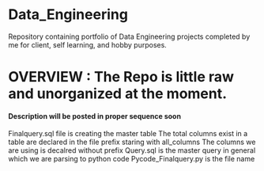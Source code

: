 # Data_Engineering
Repository containing portfolio of Data Engineering projects completed by me for client, self learning, and hobby purposes.

# OVERVIEW : The Repo is little raw and unorganized at the moment.
#### Description will be posted in proper sequence soon
Finalquery.sql file is creating the master table
The total columns exist in a table are declared in the file prefix staring with all_columns
The columns we are using is decalred without prefix
Query.sql is the master query in general which we are parsing to python code Pycode_Finalquery.py is the file name

